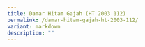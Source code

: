 ```yaml
---
title: Damar Hitam Gajah (HT 2003 112)
permalink: /damar-hitam-gajah-ht-2003-112/
variant: markdown
description: ""
---
```

